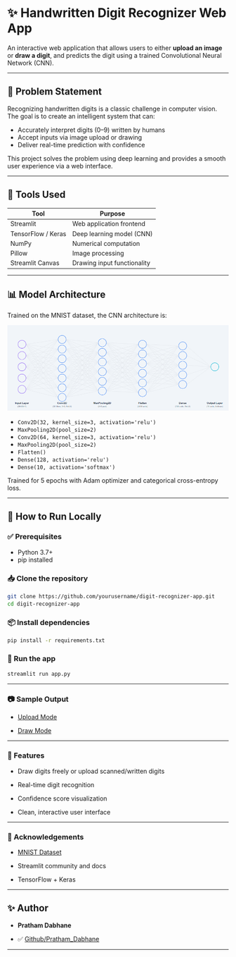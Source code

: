 # ✨ Handwritten Digit Recognizer Web App

An interactive web application that allows users to either **upload an image** or **draw a digit**, and predicts the digit using a trained Convolutional Neural Network (CNN).

---

## 🧠 Problem Statement

Recognizing handwritten digits is a classic challenge in computer vision. The goal is to create an intelligent system that can:
- Accurately interpret digits (0–9) written by humans
- Accept inputs via image upload or drawing
- Deliver real-time prediction with confidence

This project solves the problem using deep learning and provides a smooth user experience via a web interface.

---

## 🔧 Tools Used

| Tool              | Purpose                          |
|-------------------|----------------------------------|
| Streamlit         | Web application frontend         |
| TensorFlow / Keras| Deep learning model (CNN)        |
| NumPy             | Numerical computation            |
| Pillow            | Image processing                 |
| Streamlit Canvas  | Drawing input functionality      |

---

## 📊 Model Architecture

Trained on the MNIST dataset, the CNN architecture is:

<img src="images/cnn_architecture.png" width="800"/>

- `Conv2D(32, kernel_size=3, activation='relu')`
- `MaxPooling2D(pool_size=2)`
- `Conv2D(64, kernel_size=3, activation='relu')`
- `MaxPooling2D(pool_size=2)`
- `Flatten()`
- `Dense(128, activation='relu')`
- `Dense(10, activation='softmax')`

Trained for 5 epochs with Adam optimizer and categorical cross-entropy loss.

---

## 🚀 How to Run Locally

### ✅ Prerequisites
- Python 3.7+
- pip installed

### 📥 Clone the repository

```bash
git clone https://github.com/yourusername/digit-recognizer-app.git
cd digit-recognizer-app
```
### 📦 Install dependencies

```bash
pip install -r requirements.txt
```
### 🏃 Run the app

```bash
streamlit run app.py
```
---
### 📷 Sample Output

- [Upload Mode](images/upload_mode.png)

- [Draw Mode](images/draw_mode.png)

---

### 🌟 Features
- Draw digits freely or upload scanned/written digits

- Real-time digit recognition

- Confidence score visualization

- Clean, interactive user interface
---
### 🙌 Acknowledgements
- [MNIST Dataset](https://www.kaggle.com/datasets/hojjatk/mnist-dataset)

- Streamlit community and docs

- TensorFlow + Keras
---
## ✨ Author

- **Pratham Dabhane**

- ✅ [Github/Pratham_Dabhane](https://github.com/Pratham-Dabhane)
---